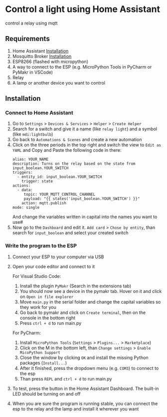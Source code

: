 # Control a light using Home Assistant
control a relay using mqtt

## Requirements
1. Home Assistant [Installation](https://www.home-assistant.io/installation/)
2. Mosquitto Broker [Installation](https://mosquitto.org/download/)
3. ESP8266 (flashed with micropython)
4. A way to connect to the ESP (e.g. MicroPython Tools in PyCharm or PyMakr in VSCode)
5. Relay
6. A lamp or another device you want to control

## Installation

### Connect to Home Assistant
1. Go to `Settings` > `Devices & Services` > `Helper` > `Create Helper`
2. Search for a switch and give it a name (like `relay light`) and a symbol (like `mdi:lightbulb`)
3. Go back to `Automations & Scenes` and create a new automation
4. Click on the three periods in the top right and switch the view to `Edit as YAML` and Copy and Paste the following code in there:
   ```
   alias: YOUR_NAME
   description: Turns on the relay based on the state from input_boolean.YOUR_SWITCH
   triggers:
     - entity_id: input_boolean.YOUR_SWITCH
       trigger: state
   actions:
     - data:
        topic: YOUR_MQTT_CONTROL_CHANNEL
        payload: "{{ states('input_boolean.YOUR_SWITCH') }}"
       action: mqtt.publish
   mode: single
   ```
    And change the variables written in capital into the names you want to use#
5. Now go to the `Dashboard` and edit it. `Add card` > `Chose by entity`, than search for `input_boolean` and select your created switch

 ### Write the program to the ESP
  1. Connect your ESP to your computer via USB
  2. Open your code editor and connect to it

     For Visual Studio Code:
        1. Install the plugin `PyMakr` (Search in the extensions tab)
        2. You should now see a device in the pymakr tab. Hover on it and click on `Open in file explorer`
        3. Move `main.py` in the serial folder and change the capital variables so they work for you
        4. Go back to pymakr and click on `Create terminal`, then on the console in the bottom right
        5. Press `ctrl + d` to run main.py

     For PyCharm:
        1. Install `MicroPython Tools` (`Settings` > `Plugins...` > `Marketplace`)
        2. Click on the M in the bottom left, than `Change settings` > `Enable MicoPython Support`
        3. Close the window by clicking `OK` and install the missing Python packages (`Install...`)
        4. After it finished, press the dropdown menu (e.g. `COM3`) to connect to the esp
        5. Than press `REPL` and `ctrl + d` to run main.py
  3. To test, press the button in the Home Assistant Dashboard. The built-in LED should be turning on and off
  4. When you are sure the program is running stable, you can connect the esp to the relay and the lamp and install it wherever you want

